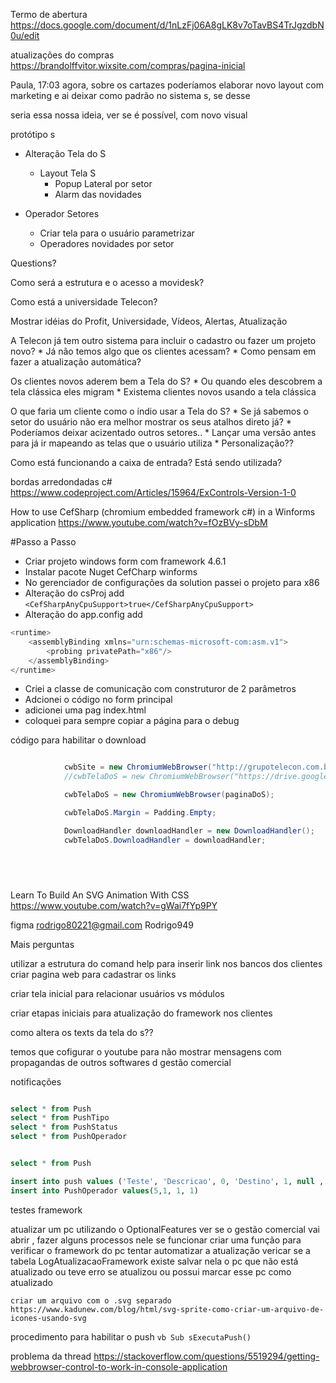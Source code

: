 Termo de abertura
https://docs.google.com/document/d/1nLzFj06A8gLK8v7oTavBS4TrJgzdbN0u/edit

atualizações do compras
https://brandolffvitor.wixsite.com/compras/pagina-inicial


Paula, 17:03
agora, sobre os cartazes poderíamos elaborar novo layout com marketing e ai deixar como padrão no sistema s, se desse


seria essa nossa ideia, ver se é possível, com novo visual

protótipo s

* Alteração Tela do S
    * Layout Tela S
        * Popup Lateral por setor
        * Alarm das novidades

* Operador Setores
    * Criar tela para o usuário parametrizar 
    * Operadores novidades por setor

Questions?

Como será a estrutura e o acesso a movidesk?

Como está a universidade Telecon?

Mostrar idéias do Profit, Universidade, Vídeos, Alertas, Atualização

A Telecon já tem outro sistema para incluir o cadastro ou fazer um projeto novo?
    * Já não temos algo que os clientes acessam?
    * Como pensam em fazer a atualização automática?

Os clientes novos aderem bem a Tela do S? 
    * Ou quando eles descobrem a tela clássica eles migram
    * Existema clientes novos usando a tela clássica 

O que faria um cliente como o índio usar a Tela do S?
    * Se já sabemos o setor do usuário não era melhor mostrar os seus atalhos direto já?
        * Poderíamos deixar acizentado outros setores..
        * Lançar uma versão antes para já ir mapeando as telas que o usuário utiliza
        * Personalização??

Como está funcionando a caixa de entrada? Está sendo utilizada?


bordas arredondadas c#
https://www.codeproject.com/Articles/15964/ExControls-Version-1-0


How to use CefSharp (chromium embedded framework c#) in a Winforms application
https://www.youtube.com/watch?v=fOzBVy-sDbM

#Passo a Passo

* Criar projeto windows form com framework 4.6.1
* Instalar pacote Nuget CefCharp winforms
* No gerenciador de configurações da solution passei o projeto para x86
* Alteração do csProj add `<CefSharpAnyCpuSupport>true</CefSharpAnyCpuSupport>`
* Alteração do app.config add
``` js
<runtime>
    <assemblyBinding xmlns="urn:schemas-microsoft-com:asm.v1">
        <probing privatePath="x86"/>
    </assemblyBinding>
</runtime>
```
* Criei a classe de comunicação com construturor de 2 parâmetros
* Adcionei o código no form principal
* adicionei uma pag index.html
* coloquei para sempre copiar a página para o debug




código para habilitar o download

``` c#

            cwbSite = new ChromiumWebBrowser("http://grupotelecon.com.br/");
            //cwbTelaDoS = new ChromiumWebBrowser("https://drive.google.com/drive/folders/1P_hFANgvAZO1TliU9Henl1G8AVyYSCzT?usp=sharing", null);

            cwbTelaDoS = new ChromiumWebBrowser(paginaDoS);

            cwbTelaDoS.Margin = Padding.Empty;

            DownloadHandler downloadHandler = new DownloadHandler();
            cwbTelaDoS.DownloadHandler = downloadHandler;



            

```
Learn To Build An SVG Animation With CSS
https://www.youtube.com/watch?v=gWai7fYp9PY

figma
rodrigo80221@gmail.com
Rodrigo949



Mais perguntas

utilizar a estrutura do comand help para inserir link nos bancos dos clientes
criar pagina web para cadastrar os links

criar tela inicial para relacionar usuários vs módulos

criar etapas iniciais para atualização do framework nos clientes

como altera os texts da tela do s??

temos que cofigurar o youtube para não mostrar mensagens com propagandas de outros softwares d gestão comercial




notificações
``` sql

select * from Push  
select * from PushTipo 
select * from PushStatus 
select * from PushOperador 


select * from Push 

insert into push values ('Teste', 'Descricao', 0, 'Destino', 1, null , getdate()+100 )
insert into PushOperador values(5,1, 1, 1)

```


testes framework

atualizar um pc utilizando o OptionalFeatures
ver se o gestão comercial vai abrir , fazer alguns processos nele 
se funcionar
    criar uma função para verificar o framework do pc 
    tentar automatizar a atualização 
vericar se a tabela LogAtualizacaoFramework existe
    salvar nela o pc que não está atualizado ou teve erro
    se atualizou ou possui marcar esse pc como atualizado    


    criar um arquivo com o .svg separado
    https://www.kadunew.com/blog/html/svg-sprite-como-criar-um-arquivo-de-icones-usando-svg


    

procedimento para habilitar o push
    ``` vb
    Sub sExecutaPush()
    ```


problema da thread
    https://stackoverflow.com/questions/5519294/getting-webbrowser-control-to-work-in-console-application